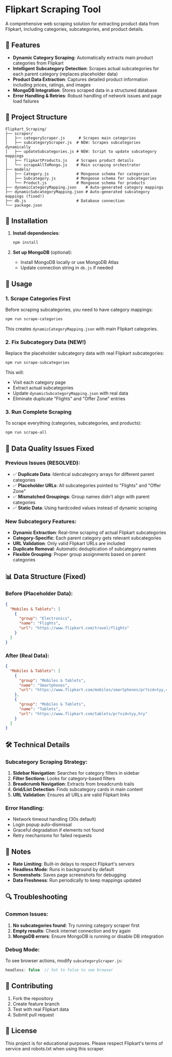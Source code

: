 # Flipkart Scraping Tool

A comprehensive web scraping solution for extracting product data from Flipkart, including categories, subcategories, and product details.

## 🚀 Features

- **Dynamic Category Scraping**: Automatically extracts main product categories from Flipkart
- **Intelligent Subcategory Detection**: Scrapes actual subcategories for each parent category (replaces placeholder data)
- **Product Data Extraction**: Captures detailed product information including prices, ratings, and images
- **MongoDB Integration**: Stores scraped data in a structured database
- **Error Handling & Retries**: Robust handling of network issues and page load failures

## 📁 Project Structure

```
Flipkart_Scraping/
├── scraper/
│   ├── categoryScraper.js      # Scrapes main categories
│   ├── subcategoryScraper.js  # NEW: Scrapes subcategories dynamically
│   ├── updateSubcategories.js # NEW: Script to update subcategory mappings
│   ├── flipkartProducts.js    # Scrapes product details
│   └── scrapeAllToMongo.js    # Main scraping orchestrator
├── models/
│   ├── Category.js            # Mongoose schema for categories
│   ├── Subcategory.js         # Mongoose schema for subcategories
│   └── Product.js             # Mongoose schema for products
├── dynamicCategoryMapping.json    # Auto-generated category mappings
├── dynamicSubcategoryMapping.json # Auto-generated subcategory mappings (fixed!)
├── db.js                      # Database connection
└── package.json
```

## 🔧 Installation

1. **Install dependencies**:
   ```bash
   npm install
   ```

2. **Set up MongoDB** (optional):
   - Install MongoDB locally or use MongoDB Atlas
   - Update connection string in `db.js` if needed

## 🎯 Usage

### 1. Scrape Categories First
Before scraping subcategories, you need to have category mappings:
```bash
npm run scrape-categories
```
This creates `dynamicCategoryMapping.json` with main Flipkart categories.

### 2. Fix Subcategory Data (NEW!)
Replace the placeholder subcategory data with real Flipkart subcategories:
```bash
npm run scrape-subcategories
```
This will:
- Visit each category page
- Extract actual subcategories
- Update `dynamicSubcategoryMapping.json` with real data
- Eliminate duplicate "Flights" and "Offer Zone" entries

### 3. Run Complete Scraping
To scrape everything (categories, subcategories, and products):
```bash
npm run scrape-all
```

## 🐛 Data Quality Issues Fixed

### Previous Issues (RESOLVED):
- ✅ **Duplicate Data**: Identical subcategory arrays for different parent categories
- ✅ **Placeholder URLs**: All subcategories pointed to "Flights" and "Offer Zone"
- ✅ **Mismatched Groupings**: Group names didn't align with parent categories
- ✅ **Static Data**: Using hardcoded values instead of dynamic scraping

### New Subcategory Features:
- **Dynamic Extraction**: Real-time scraping of actual Flipkart subcategories
- **Category-Specific**: Each parent category gets relevant subcategories
- **URL Validation**: Only valid Flipkart URLs are included
- **Duplicate Removal**: Automatic deduplication of subcategory names
- **Flexible Grouping**: Proper group assignments based on parent categories

## 📊 Data Structure (Fixed)

### Before (Placeholder Data):
```json
{
  "Mobiles & Tablets": [
    {
      "group": "Electronics",
      "name": "Flights",
      "url": "https://www.flipkart.com/travel/flights"
    }
  ]
}
```

### After (Real Data):
```json
{
  "Mobiles & Tablets": [
    {
      "group": "Mobiles & Tablets",
      "name": "Smartphones",
      "url": "https://www.flipkart.com/mobiles/smartphones/pr?sid=tyy,4io"
    },
    {
      "group": "Mobiles & Tablets",
      "name": "Tablets",
      "url": "https://www.flipkart.com/tablets/pr?sid=tyy,hry"
    }
  ]
}
```

## 🛠️ Technical Details

### Subcategory Scraping Strategy:
1. **Sidebar Navigation**: Searches for category filters in sidebar
2. **Filter Sections**: Looks for category-based filters
3. **Breadcrumb Navigation**: Extracts from breadcrumb trails
4. **Grid/List Detection**: Finds subcategory cards in main content
5. **URL Validation**: Ensures all URLs are valid Flipkart links

### Error Handling:
- Network timeout handling (30s default)
- Login popup auto-dismissal
- Graceful degradation if elements not found
- Retry mechanisms for failed requests

## 📝 Notes

- **Rate Limiting**: Built-in delays to respect Flipkart's servers
- **Headless Mode**: Runs in background by default
- **Screenshots**: Saves page screenshots for debugging
- **Data Freshness**: Run periodically to keep mappings updated

## 🔍 Troubleshooting

### Common Issues:
1. **No subcategories found**: Try running category scraper first
2. **Empty results**: Check internet connection and try again
3. **MongoDB errors**: Ensure MongoDB is running or disable DB integration

### Debug Mode:
To see browser actions, modify `subcategoryScraper.js`:
```javascript
headless: false  // Set to false to see browser
```

## 🤝 Contributing

1. Fork the repository
2. Create feature branch
3. Test with real Flipkart data
4. Submit pull request

## 📄 License

This project is for educational purposes. Please respect Flipkart's terms of service and robots.txt when using this scraper.